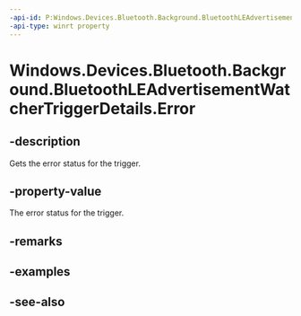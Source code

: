 ----api-id: P:Windows.Devices.Bluetooth.Background.BluetoothLEAdvertisementWatcherTriggerDetails.Error
-api-type: winrt property
---<!-- Property syntaxpublic Windows.Devices.Bluetooth.BluetoothError Error { get; }--># Windows.Devices.Bluetooth.Background.BluetoothLEAdvertisementWatcherTriggerDetails.Error## -descriptionGets the error status for the trigger.## -property-valueThe error status for the trigger.## -remarks## -examples## -see-also